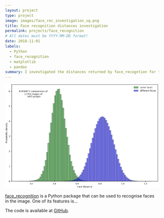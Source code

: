 ```yaml
---
layout: project
type: project
image: images/face_rec_investigation_sq.png
title: Face recognition distances investigation
permalink: projects/face_recognition
# All dates must be YYYY-MM-DD format!
date: 2018-11-01
labels:
  - Python
  - face_recognition
  - matplotlib
  - pandas
summary: I investigated the distances returned by face_recogntion for the same and for different faces, to inform the optimal choice of cut-off.
---
```


<p style="text-align:center;"><img src="/images/face_rec_investigation.png" alt="graph" style="max-width: 100%;"></p>

<a href="https://pypi.org/project/face_recognition/">face_recognition</a> is a Python package that can be used to recognise faces in the image. One of its features is...

The code is available at [GitHub](https://github.com/jackgrimes/face_distance_investigation).



